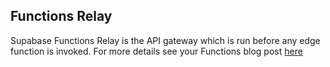 ## Functions Relay

Supabase Functions Relay is the API gateway which is run before any edge function is invoked. For more details see your Functions blog post [here](https://supabase.com/blog/2022/03/31/edge-functions-are-now-available-in-supabase)
